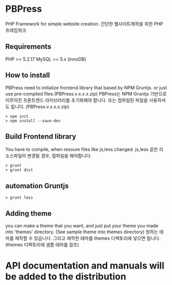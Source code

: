 # PBPress
PHP Framework for simple website creation.
간단한 웹사이트제작을 위한 PHP 프레임워크

## Requirements
PHP >= 5.2.17
MySQL >= 5.x (innoDB)

## How to install
PBPress need to initialize frontend library that based by NPM Gruntjs. or just use pre-compiled files.(PBPress.v.x.x.x.zip)
PBPress는 NPM Gruntjs 기반으로 이루어진 프론트엔드 라이브러리를 초기화해야 합니다. 또는 컴파일된 파일을 사용하셔도 됩니다. (PBPress.v.x.x.x.zip)
    
    > npm init
    > npm install --save-dev
    
## Build Frontend library
You have to compile, when resoure files like js,less changed.
js,less 같은 리소스파일이 변경될 경우, 컴파일을 해야합니다.

    > grunt
    > grunt dist

## automation Gruntjs

    > grunt less
    
## Adding theme
you can make a theme that you want, and just put your theme you made into 'themes' directory. (See sample theme into themes directory)
원하는 테마를 제작할 수 있습니다. 그리고 제작한 테마를 themes 디렉토리에 넣으면 됩니다.(themes 디렉토리에 샘플 테마를 참조)


# API documentation and manuals will be added to the distribution
